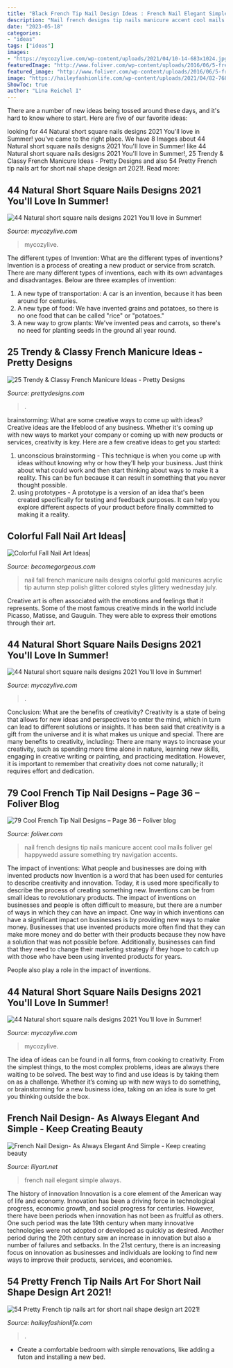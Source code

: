 ```yaml
---
title: "Black French Tip Nail Design Ideas : French Nail Elegant Simple Always"
description: "Nail french designs tip nails manicure accent cool mails foliver gel happywedd assure something try navigation accents"
date: "2023-05-18"
categories:
- "ideas"
tags: ["ideas"]
images:
- "https://mycozylive.com/wp-content/uploads/2021/04/10-14-683x1024.jpg"
featuredImage: "http://www.foliver.com/wp-content/uploads/2016/06/5-french-tip-nail-designs.jpg"
featured_image: "http://www.foliver.com/wp-content/uploads/2016/06/5-french-tip-nail-designs.jpg"
image: "https://haileyfashionlife.com/wp-content/uploads/2021/04/82-768x1152.jpg"
ShowToc: true
author: "Lina Reichel I"
---
```



There are a number of new ideas being tossed around these days, and it's hard to know where to start. Here are five of our favorite ideas: 

	

		
looking for 44 Natural short square nails designs 2021 You&#039;ll love in Summer! you've came to the right place. We have 8 Images about 44 Natural short square nails designs 2021 You&#039;ll love in Summer! like 44 Natural short square nails designs 2021 You&#039;ll love in Summer!, 25 Trendy &amp; Classy French Manicure Ideas - Pretty Designs and also 54 Pretty French tip nails art for short nail shape design art 2021!. Read more:
		
    
## 44 Natural Short Square Nails Designs 2021 You&#039;ll Love In Summer!

<img loading=lazy src="https://mycozylive.com/wp-content/uploads/2021/04/4-14-683x1024.jpg" onerror="this.onerror=null;this.src='https://tse1.mm.bing.net/th?id=OIP.IZ6UKRMgyWlOo2yrd6A33gHaLG&amp;pid=15.1';" alt="44 Natural short square nails designs 2021 You&#039;ll love in Summer!">

_Source: mycozylive.com_

>mycozylive. 

	

The different types of Invention: What are the different types of inventions?
Invention is a process of creating a new product or service from scratch. There are many different types of inventions, each with its own advantages and disadvantages. Below are three examples of invention:
1) A new type of transportation: A car is an invention, because it has been around for centuries. 
2) A new type of food: We have invented grains and potatoes, so there is no one food that can be called "rice" or "potatoes." 
3) A new way to grow plants: We've invented peas and carrots, so there's no need for planting seeds in the ground all year round.

    
## 25 Trendy &amp; Classy French Manicure Ideas - Pretty Designs

<img loading=lazy src="http://www.prettydesigns.com/wp-content/uploads/2015/10/Flower-French-Manicure-Idea.jpg" onerror="this.onerror=null;this.src='https://tse1.mm.bing.net/th?id=OIP.Dsh4IThx-dJnYLQmdFaooQHaLx&amp;pid=15.1';" alt="25 Trendy &amp; Classy French Manicure Ideas - Pretty Designs">

_Source: prettydesigns.com_

>. 

	

brainstorming: What are some creative ways to come up with ideas?
Creative ideas are the lifeblood of any business. Whether it's coming up with new ways to market your company or coming up with new products or services, creativity is key. Here are a few creative ideas to get you started: 
1. unconscious brainstorming - This technique is when you come up with ideas without knowing why or how they'll help your business. Just think about what could work and then start thinking about ways to make it a reality. This can be fun because it can result in something that you never thought possible. 
2. using prototypes - A prototype is a version of an idea that's been created specifically for testing and feedback purposes. It can help you explore different aspects of your product before finally committed to making it a reality.

    
## Colorful Fall Nail Art Ideas|

<img loading=lazy src="http://static.becomegorgeous.com/img/arts/2010/Aug/20/2620/glittery_french_manicure_trend.jpg" onerror="this.onerror=null;this.src='https://tse1.mm.bing.net/th?id=OIP.WRi0ItC6OrtfzGT81W9l3QHaFh&amp;pid=15.1';" alt="Colorful Fall Nail Art Ideas|">

_Source: becomegorgeous.com_

>nail fall french manicure nails designs colorful gold manicures acrylic tip autumn step polish glitter colored styles glittery wednesday july. 

	

Creative art is often associated with the emotions and feelings that it represents. Some of the most famous creative minds in the world include Picasso, Matisse, and Gauguin. They were able to express their emotions through their art.

    
## 44 Natural Short Square Nails Designs 2021 You&#039;ll Love In Summer!

<img loading=lazy src="https://mycozylive.com/wp-content/uploads/2021/04/10-14-683x1024.jpg" onerror="this.onerror=null;this.src='https://tse3.mm.bing.net/th?id=OIP.0Y8uUB5zbBgFa7io6cKKBQHaLG&amp;pid=15.1';" alt="44 Natural short square nails designs 2021 You&#039;ll love in Summer!">

_Source: mycozylive.com_

>. 

	

Conclusion: What are the benefits of creativity?
Creativity is a state of being that allows for new ideas and perspectives to enter the mind, which in turn can lead to different solutions or insights. It has been said that creativity is a gift from the universe and it is what makes us unique and special. There are many benefits to creativity, including: 
There are many ways to increase your creativity, such as spending more time alone in nature, learning new skills, engaging in creative writing or painting, and practicing meditation. However, it is important to remember that creativity does not come naturally; it requires effort and dedication.

    
## 79 Cool French Tip Nail Designs – Page 36 – Foliver Blog

<img loading=lazy src="http://www.foliver.com/wp-content/uploads/2016/06/5-french-tip-nail-designs.jpg" onerror="this.onerror=null;this.src='https://tse2.mm.bing.net/th?id=OIP.jaCk9QxmQLny-ugoREne6wHaJ4&amp;pid=15.1';" alt="79 Cool French Tip Nail Designs – Page 36 – Foliver blog">

_Source: foliver.com_

>nail french designs tip nails manicure accent cool mails foliver gel happywedd assure something try navigation accents. 

	

The impact of inventions: What people and businesses are doing with invented products now
Invention is a word that has been used for centuries to describe creativity and innovation. Today, it is used more specifically to describe the process of creating something new. Inventions can be from small ideas to revolutionary products. The impact of inventions on businesses and people is often difficult to measure, but there are a number of ways in which they can have an impact. 
One way in which inventions can have a significant impact on businesses is by providing new ways to make money. Businesses that use invented products more often find that they can make more money and do better with their products because they now have a solution that was not possible before. Additionally, businesses can find that they need to change their marketing strategy if they hope to catch up with those who have been using invented products for years. 

People also play a role in the impact of inventions.

    
## 44 Natural Short Square Nails Designs 2021 You&#039;ll Love In Summer!

<img loading=lazy src="https://mycozylive.com/wp-content/uploads/2021/04/4-14-768x1152.jpg" onerror="this.onerror=null;this.src='https://tse2.mm.bing.net/th?id=OIP.iZNTHHL96Csny92PH7QhYAHaLH&amp;pid=15.1';" alt="44 Natural short square nails designs 2021 You&#039;ll love in Summer!">

_Source: mycozylive.com_

>mycozylive. 

	

The idea of ideas can be found in all forms, from cooking to creativity. From the simplest things, to the most complex problems, ideas are always there waiting to be solved. The best way to find and use ideas is by taking them on as a challenge. Whether it’s coming up with new ways to do something, or brainstorming for a new business idea, taking on an idea is sure to get you thinking outside the box.

    
## French Nail Design- As Always Elegant And Simple - Keep Creating Beauty

<img loading=lazy src="https://lilyart.net/wp-content/uploads/2020/04/4-1.jpg" onerror="this.onerror=null;this.src='https://tse1.mm.bing.net/th?id=OIP.--fifKUIzz1ExukcrNFelwHaKc&amp;pid=15.1';" alt="French Nail Design- As Always Elegant And Simple - Keep creating beauty">

_Source: lilyart.net_

>french nail elegant simple always. 

	

The history of innovation
Innovation is a core element of the American way of life and economy. Innovation has been a driving force in technological progress, economic growth, and social progress for centuries. However, there have been periods when innovation has not been as fruitful as others. One such period was the late 19th century when many innovative technologies were not adopted or developed as quickly as desired. Another period during the 20th century saw an increase in innovation but also a number of failures and setbacks. In the 21st century, there is an increasing focus on innovation as businesses and individuals are looking to find new ways to improve their products, services, and economies.

    
## 54 Pretty French Tip Nails Art For Short Nail Shape Design Art 2021!

<img loading=lazy src="https://haileyfashionlife.com/wp-content/uploads/2021/04/82-768x1152.jpg" onerror="this.onerror=null;this.src='https://tse4.mm.bing.net/th?id=OIP.1gZXDauPHIEy7FsJM9iK-wHaLH&amp;pid=15.1';" alt="54 Pretty French tip nails art for short nail shape design art 2021!">

_Source: haileyfashionlife.com_

>. 

	

- Create a comfortable bedroom with simple renovations, like adding a futon and installing a new bed. 

